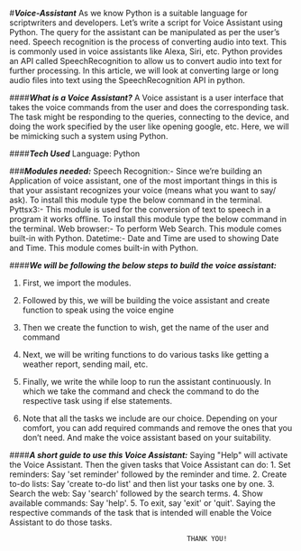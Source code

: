 #***Voice-Assistant***
As we know Python is a suitable language for scriptwriters and developers. Let’s write a script for Voice Assistant using Python. The query for the assistant can be manipulated as per the user’s need. 
Speech recognition is the process of converting audio into text. This is commonly used in voice assistants like Alexa, Siri, etc. Python provides an API called SpeechRecognition to allow us to convert audio into text for further processing. In this article, we will look at converting large or long audio files into text using the SpeechRecognition API in python.

####***What is a Voice Assistant?***
A Voice assistant is a user interface that takes the voice commands from the user and does the corresponding task. The task might be responding to the queries, connecting to the device, and doing the work specified by the user like opening google, etc. Here, we will be mimicking such a system using Python.

####***Tech Used***
Language: Python

###***Modules needed:***
Speech Recognition:- Since we’re building an Application of voice assistant, one of the most important things in this is that your assistant recognizes your voice (means what you want to say/ ask). To install this module type the below command in the terminal.
Pyttsx3:- This module is used for the conversion of text to speech in a program it works offline. To install this module type the below command in the terminal.
Web browser:- To perform Web Search. This module comes built-in with Python. 
Datetime:- Date and Time are used to showing Date and Time. This module comes built-in with Python. 

####***We will be following the below steps to build the voice assistant:***

1. First, we import the modules.

2. Followed by this, we will be building the voice assistant and create function to speak using the voice engine

3. Then we create the function to wish, get the name of the user and command

4. Next, we will be writing functions to do various tasks like getting a weather report, sending mail, etc.

5. Finally, we write the while loop to run the assistant continuously. In which we take the command and check the command to do the respective task using if else statements.

6. Note that all the tasks we include are our choice. Depending on your comfort, you can add required commands and remove the ones that you don’t need. And make the voice assistant based on your suitability.

####***A short guide to use this Voice Assistant:***
Saying "Help" will activate the Voice Assistant.
Then the given tasks that Voice Assistant can do:
    1. Set reminders: Say 'set reminder' followed by the reminder and time.
    2. Create to-do lists: Say 'create to-do list' and then list your tasks one by one.
    3. Search the web: Say 'search' followed by the search terms.
    4. Show available commands: Say 'help'.
    5. To exit, say 'exit' or 'quit'.
Saying the respective commands of the task that is intended will enable the Voice Assistant to do those tasks.



                                                THANK YOU!
